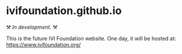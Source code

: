 # ivifoundation.github.io

⚒️ *In development.* ⚒️

This is the future IVI Foundation website. One day, it will be hosted at: <https://www.ivifoundation.org/>
